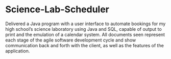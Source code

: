 # Science-Lab-Scheduler
Delivered a Java program with a user interface to automate bookings for my high school’s science laboratory using Java and SQL, capable of output to print and the emulation of a calendar system.
All documents seen represent each stage of the agile software development cycle and show communication back and forth with the client, as well as the features of the application.
